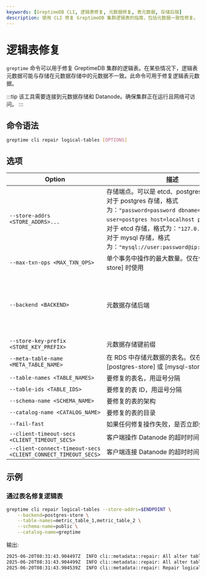 ```yaml
---
keywords: [GreptimeDB CLI, 逻辑表修复, 元数据修复, 表元数据, 存储后端]
description: 使用 CLI 修复 GreptimeDB 集群逻辑表的指南，包括元数据一致性修复。
---
```


# 逻辑表修复

`greptime` 命令可以用于修复 GreptimeDB 集群的逻辑表。在某些情况下，逻辑表元数据可能与存储在元数据存储中的元数据不一致。此命令可用于修复逻辑表元数据。

:::tip
该工具需要连接到元数据存储和 Datanode。确保集群正在运行且网络可访问。
:::

## 命令语法

```bash
greptime cli repair logical-tables [OPTIONS]
```

## 选项

| Option                                                        | 描述                                                                                                                                                                                                                                                                                                                  | 默认值         | 值                                                    |
| ------------------------------------------------------------- | ------------------------------------------------------------------------------------------------------------------------------------------------------------------------------------------------------------------------------------------------------------------------------------------------------------------- | --------------- | ----------------------------------------------------- |
| `--store-addrs <STORE_ADDRS>...`                              | 存储端点。可以是 etcd、postgres 或 mysql。 <br/>对于 postgres 存储，格式为：`"password=password dbname=postgres user=postgres host=localhost port=5432"`。  <br/>对于 etcd 存储，格式为：`"127.0.0.1:2379"`。 <br/>对于 mysql 存储，格式为：`"mysql://user:password@ip:port/dbname"` | -               | -                                                     |
| `--max-txn-ops <MAX_TXN_OPS>`                                 | 单个事务中操作的最大数量。仅在使用 [etcd-store] 时使用                                                                                                                                                                                                                                                                    | 128             | -                                                     |
| `--backend <BACKEND>`                                         | 元数据存储后端                                                                                                                                                                                                                                                                                                        | etcd-store      | etcd-store, memory-store, postgres-store, mysql-store |
| `--store-key-prefix <STORE_KEY_PREFIX>`                       | 元数据存储键前缀                                                                                                                                                                                                                                                                                                      | -               | -                                                     |
| `--meta-table-name <META_TABLE_NAME>`                         | 在 RDS 中存储元数据的表名。仅在使用 [postgres-store] 或 [mysql-store] 时使用                                                                                                                                                                                                                                     | greptime_metakv | -                                                     |
| `--table-names <TABLE_NAMES>`                                 | 要修复的表名，用逗号分隔                                                                                                                                                                                                                                                                                              | -               |
| `--table-ids <TABLE_IDS>`                                     | 要修复的表 ID，用逗号分隔                                                                                                                                                                                                                                                                                              | -               |
| `--schema-name <SCHEMA_NAME>`                                 | 要修复的表的架构                                                                                                                                                                                                                                                                                                      | public          |
| `--catalog-name <CATALOG_NAME>`                               | 要修复的表的目录                                                                                                                                                                                                                                                                                                      | greptime        |
| `--fail-fast`                                                 | 如果任何修复操作失败，是否立即失败                                                                                                                                                                                                                                                                  | -               |
| `--client-timeout-secs <CLIENT_TIMEOUT_SECS>`                 | 客户端操作 Datanode 的超时时间                                                                                                                                                                                                                                                                  | 30              |
| `--client-connect-timeout-secs <CLIENT_CONNECT_TIMEOUT_SECS>` | 客户端连接 Datanode 的超时时间                                                                                                                                                                                                                                                               | 3               |


## 示例

### 通过表名修复逻辑表

```bash
greptime cli repair logical-tables --store-addrs=$ENDPOINT \
    --backend=postgres-store \
    --table-names=metric_table_1,metric_table_2 \
    --schema-name=public \
    --catalog-name=greptime
```

输出:
```bash
2025-06-20T08:31:43.904497Z  INFO cli::metadata::repair: All alter table requests sent successfully for table: greptime.public.metric_table_1
2025-06-20T08:31:43.904499Z  INFO cli::metadata::repair: All alter table requests sent successfully for table: greptime.public.metric_table_2
2025-06-20T08:31:43.904539Z  INFO cli::metadata::repair: Repair logical tables result: 2 tables repaired, 0 tables skipped
```